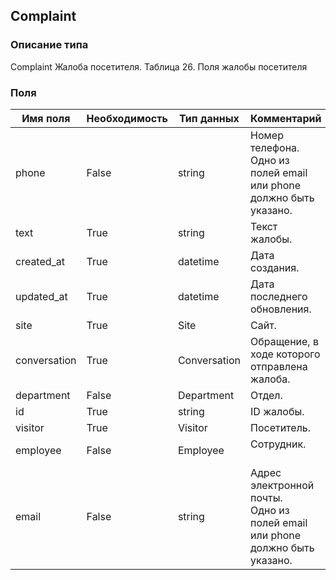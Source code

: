 
## Complaint

### Описание типа
Complaint
Жалоба посетителя.
Таблица 26. Поля жалобы посетителя


### Поля

| Имя поля | Необходимость | Тип данных | Комментарий |
|---|---|---|---|
|phone|False|string|Номер телефона.<br/>Одно из полей email или phone должно быть указано.<br/>|
|text|True|string|Текст жалобы.<br/>|
|created_at|True|datetime|Дата создания.<br/>|
|updated_at|True|datetime|Дата последнего обновления.<br/>|
|site|True|Site|Сайт.<br/>|
|conversation|True|Conversation|Обращение, в ходе которого отправлена жалоба.<br/>|
|department|False|Department|Отдел.<br/>|
|id|True|string|ID жалобы.<br/>|
|visitor|True|Visitor|Посетитель.<br/>|
|employee|False|Employee|Сотрудник.<br/><br/>|
|email|False|string|Адрес электронной почты.<br/>Одно из полей email или phone должно быть указано.<br/>|
